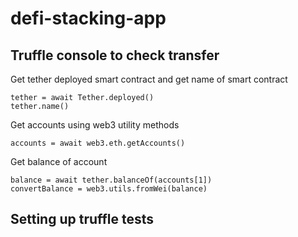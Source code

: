 # defi-stacking-app


## Truffle console to check transfer
Get tether deployed smart contract and get name of smart contract
```
tether = await Tether.deployed()
tether.name() 
```

Get accounts using web3 utility methods
```
accounts = await web3.eth.getAccounts() 
```

Get balance of account 
```
balance = await tether.balanceOf(accounts[1])
convertBalance = web3.utils.fromWei(balance)
```

## Setting up truffle tests